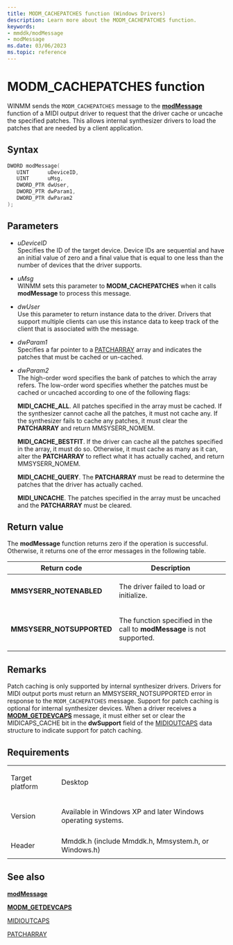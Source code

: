 ```yaml
---
title: MODM_CACHEPATCHES function (Windows Drivers)
description: Learn more about the MODM_CACHEPATCHES function.
keywords:
- mmddk/modMessage
- modMessage
ms.date: 03/06/2023
ms.topic: reference
---
```


# MODM\_CACHEPATCHES function

WINMM sends the `MODM_CACHEPATCHES` message to the [**modMessage**](mod-message.md) function of a MIDI output driver to request that the driver cache or uncache the specified patches. This allows internal synthesizer drivers to load the patches that are needed by a client application.

## Syntax

``` c++
DWORD modMessage(
   UINT      uDeviceID,
   UINT      uMsg,
   DWORD_PTR dwUser,
   DWORD_PTR dwParam1,
   DWORD_PTR dwParam2
);
```

## Parameters

- *uDeviceID*  
  Specifies the ID of the target device. Device IDs are sequential and have an initial value of zero and a final value that is equal to one less than the number of devices that the driver supports.

- *uMsg*  
  WINMM sets this parameter to **MODM\_CACHEPATCHES** when it calls **modMessage** to process this message.

- *dwUser*  
  Use this parameter to return instance data to the driver. Drivers that support multiple clients can use this instance data to keep track of the client that is associated with the message.

- *dwParam1*  
  Specifies a far pointer to a [PATCHARRAY](/windows/win32/multimedia/patcharray) array and indicates the patches that must be cached or un-cached.

- *dwParam2*  
  The high-order word specifies the bank of patches to which the array refers. The low-order word specifies whether the patches must be cached or uncached according to one of the following flags:

  **MIDI\_CACHE\_ALL**. All patches specified in the array must be cached. If the synthesizer cannot cache all the patches, it must not cache any. If the synthesizer fails to cache any patches, it must clear the **PATCHARRAY** and return MMSYSERR\_NOMEM.

  **MIDI\_CACHE\_BESTFIT**. If the driver can cache all the patches specified in the array, it must do so. Otherwise, it must cache as many as it can, alter the **PATCHARRAY** to reflect what it has actually cached, and return MMSYSERR\_NOMEM.

  **MIDI\_CACHE\_QUERY**. The **PATCHARRAY** must be read to determine the patches that the driver has actually cached.

  **MIDI\_UNCACHE**. The patches specified in the array must be uncached and the **PATCHARRAY** must be cleared.

## Return value

The **modMessage** function returns zero if the operation is successful. Otherwise, it returns one of the error messages in the following table.

<table>
<thead>
<tr class="header">
<th>Return code</th>
<th>Description</th>
</tr>
</thead>
<tbody>
<tr class="odd">
<td><strong>MMSYSERR_NOTENABLED</strong></td>
<td><p>The driver failed to load or initialize.</p></td>
</tr>
<tr class="even">
<td><strong>MMSYSERR_NOTSUPPORTED</strong></td>
<td><p>The function specified in the call to <strong>modMessage</strong> is not supported.</p></td>
</tr>
</tbody>
</table>

## Remarks

Patch caching is only supported by internal synthesizer drivers. Drivers for MIDI output ports must return an MMSYSERR\_NOTSUPPORTED error in response to the `MODM_CACHEPATCHES` message. Support for patch caching is optional for internal synthesizer devices. When a driver receives a [**MODM\_GETDEVCAPS**](modm-getdevcaps.md) message, it must either set or clear the MIDICAPS\_CACHE bit in the **dwSupport** field of the [MIDIOUTCAPS](/windows/win32/api/mmeapi/ns-mmeapi-midioutcaps) data structure to indicate support for patch caching.

## Requirements

<table>
<tbody>
<tr class="odd">
<td><p>Target platform</p></td>
<td>Desktop</td>
</tr>
<tr class="even">
<td><p>Version</p></td>
<td><p>Available in Windows XP and later Windows operating systems.</p></td>
</tr>
<tr class="odd">
<td><p>Header</p></td>
<td>Mmddk.h (include Mmddk.h, Mmsystem.h, or Windows.h)</td>
</tr>
</tbody>
</table>

## See also

[**modMessage**](mod-message.md)

[**MODM\_GETDEVCAPS**](modm-getdevcaps.md)

[MIDIOUTCAPS](/windows/win32/api/mmeapi/ns-mmeapi-midioutcaps)

[PATCHARRAY](/windows/win32/multimedia/patcharray)
